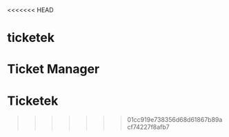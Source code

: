 <<<<<<< HEAD
# ticketek
Ticket Manager
=======
Ticketek
=====================
>>>>>>> 01cc919e738356d68d61867b89acf74227f8afb7
